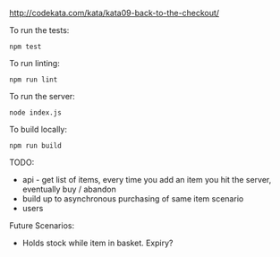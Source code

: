 http://codekata.com/kata/kata09-back-to-the-checkout/


To run the tests:
```
npm test
```

To run linting:
```
npm run lint
```

To run the server:
```
node index.js
```

To build locally:
```
npm run build
```

TODO:
- api - get list of items, every time you add an item you hit the server, eventually buy / abandon
- build up to asynchronous purchasing of same item scenario
- users


Future Scenarios:
- Holds stock while item in basket. Expiry?

